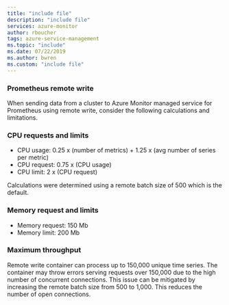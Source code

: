 ```yaml
---
title: "include file" 
description: "include file" 
services: azure-monitor
author: rboucher
tags: azure-service-management
ms.topic: "include"
ms.date: 07/22/2019
ms.author: bwren
ms.custom: "include file"
---
```


### Prometheus remote write
When sending data from a cluster to Azure Monitor managed service for Prometheus using remote write, consider the following calculations and limitations.

### CPU requests and limits

- CPU usage:  0.25 x (number of metrics) + 1.25 x (avg number of series per metric)
- CPU request:  0.75 x (CPU usage)
- CPU limit:  2 x (CPU request)

Calculations were determined using a remote batch size of 500 which is the default.

### Memory request and limits

- Memory request: 150 Mb
- Memory limit: 200 Mb

### Maximum throughput
Remote write container can process up to 150,000 unique time series. The container may throw errors serving requests over 150,000 due to the high number of concurrent connections. This issue can be mitigated by increasing the remote batch size from 500 to 1,000. This reduces the number of open connections.
